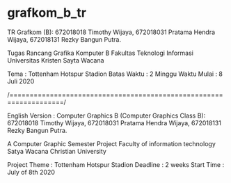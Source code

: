 # grafkom_b_tr

TR Grafkom (B):
672018018 Timothy Wijaya,
672018031 Pratama Hendra Wijaya,
672018131 Rezky Bangun Putra.

Tugas Rancang Grafika Komputer B
Fakultas Teknologi Informasi 
Universitas Kristen Sayta Wacana

Tema : Tottenham Hotspur Stadion
Batas Waktu : 2 Minggu
Waktu Mulai : 8 Juli 2020

/===================================================================/

English Version :
Computer Graphics B (Computer Graphics Class B):
672018018 Timothy Wijaya,
672018031 Pratama Hendra Wijaya,
672018131 Rezky Bangun Putra.

A Computer Graphic Semester Project 
Faculty of information technology
Satya Wacana Christian University

Project Theme : Tottenham Hotspur Stadion
Deadline : 2 weeks
Start Time : July of 8th 2020

